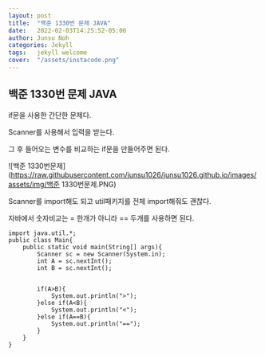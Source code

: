 ```yaml
---
layout: post
title:  "백준 1330번 문제 JAVA"
date:   2022-02-03T14:25:52-05:00
author: Junsu Noh
categories: Jekyll
tags:	jekyll welcome
cover:  "/assets/instacode.png" 
---
```


## 백준 1330번 문제 JAVA



if문을 사용한 간단한 문제다.

Scanner를 사용해서 입력을 받는다. 

그 후 들어오는 변수를 비교하는 if문을 만들어주면 된다.



![백준 1330번문제](https://raw.githubusercontent.com/junsu1026/junsu1026.github.io/images/assets/img/백준 1330번문제.PNG)



Scanner를 import해도 되고 util패키지를 전체 import해줘도 괜찮다.

자바에서 숫자비교는 = 한개가 아니라 == 두개를 사용하면 된다.

```
import java.util.*;
public class Main{
    public static void main(String[] args){
        Scanner sc = new Scanner(System.in);
        int A = sc.nextInt();
        int B = sc.nextInt();
        
       
        if(A>B){
            System.out.println(">");
        }else if(A<B){
            System.out.println("<");
        }else if(A==B){
            System.out.println("==");
        }
    }
}
```

